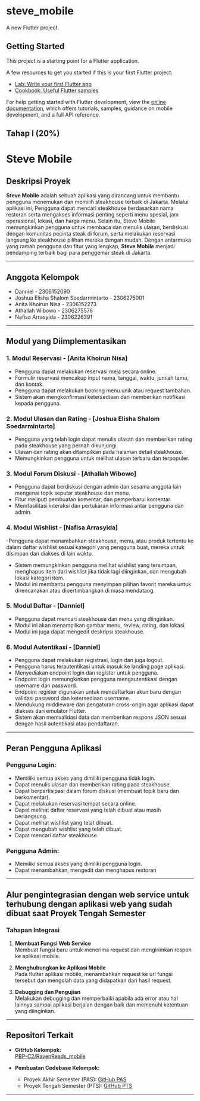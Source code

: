 # steve_mobile

A new Flutter project.

## Getting Started

This project is a starting point for a Flutter application.

A few resources to get you started if this is your first Flutter project:

- [Lab: Write your first Flutter app](https://docs.flutter.dev/get-started/codelab)
- [Cookbook: Useful Flutter samples](https://docs.flutter.dev/cookbook)

For help getting started with Flutter development, view the
[online documentation](https://docs.flutter.dev/), which offers tutorials,
samples, guidance on mobile development, and a full API reference.

## Tahap I (20%)

# Steve Mobile

## **Deskripsi Proyek**

**Steve Mobile** adalah sebuah aplikasi yang dirancang untuk membantu pengguna menemukan dan memilih steakhouse terbaik di Jakarta. Melalui aplikasi ini, Pengguna dapat mencari steakhouse berdasarkan nama restoran serta mengakses informasi penting seperti menu spesial, jam operasional, lokasi, dan harga menu. Selain itu, Steve Mobile memungkinkan pengguna untuk membaca dan menulis ulasan, berdiskusi dengan komunitas pecinta steak di forum, serta melakukan reservasi langsung ke steakhouse pilihan mereka dengan mudah. Dengan antarmuka yang ramah pengguna dan fitur yang lengkap, **Steve Mobile** menjadi pendamping terbaik bagi para penggemar steak di Jakarta.

---

## **Anggota Kelompok**

- Danniel - 2306152090
- Joshua Elisha Shalom Soedarmintarto - 2306275001
- Anita Khoirun Nisa - 2306152273
- Athallah Wibowo - 2306275576
- Nafisa Arrasyida - 2306226391

---

## **Modul yang Diimplementasikan**

### 1. **Modul Reservasi** - **[Anita Khoirun Nisa]**

- Pengguna dapat melakukan reservasi meja secara online.
- Formulir reservasi mencakup input nama, tanggal, waktu, jumlah tamu, dan kontak.
- Pengguna dapat melakukan booking menu unik atau request tambahan.
- Sistem akan mengkonfirmasi ketersediaan dan memberikan notifikasi kepada pengguna.

### 2. **Modul Ulasan dan Rating** - **[Joshua Elisha Shalom Soedarmintarto]**

- Pengguna yang telah login dapat menulis ulasan dan memberikan rating pada steakhouse yang pernah dikunjungi.
- Ulasan dan rating akan ditampilkan pada halaman detail steakhouse.
- Memungkinkan pengguna untuk melihat ulasan terbaru dan terpopuler.

### 3. **Modul Forum Diskusi** - **[Athallah Wibowo]**

- Pengguna dapat berdiskusi dengan admin dan sesama anggota lain mengenai topik seputar steakhouse dan menu.
- Fitur meliputi pembuatan komentar, dan pemperbarui komentar.
- Memfasilitasi interaksi dan pertukaran informasi antar pengguna dan admin.

### 4. **Modul Wishlist** - **[Nafisa Arrasyida]**

-Pengguna dapat menambahkan steakhouse, menu, atau produk tertentu ke dalam daftar wishlist sesuai kategori yang pengguna buat, mereka untuk disimpan dan diakses di lain waktu.

- Sistem memungkinkan pengguna melihat wishlist yang tersimpan, menghapus item dari wishlist jika tidak lagi diinginkan, dan mengubah lokasi kategori item.
- Modul ini membantu pengguna menyimpan pilihan favorit mereka untuk direncanakan atau dipertimbangkan di masa mendatang.

### 5. **Modul Daftar** - **[Danniel]**

- Pengguna dapat mencari steakhouse dan menu yang diinginkan.
- Modul ini akan menampilkan gambar menu, review, rating, dan lokasi.
- Modul ini juga dapat mengedit deskripsi steakhouse.

### 6. **Modul Autentikasi** - **[Danniel]**

- Pengguna dapat melakukan registrasi, login dan juga logout.
- Pengguna harus terautentikasi untuk masuk ke landing page aplikasi.
- Menyediakan endpoint login dan register untuk pengguna.
- Endpoint login memungkinkan pengguna mengautentikasi dengan username dan password.
- Endpoint register digunakan untuk mendaftarkan akun baru dengan validasi password dan ketersediaan username.
- Mendukung middleware dan pengaturan cross-origin agar aplikasi dapat diakses dari emulator Flutter.
- Sistem akan memvalidasi data dan memberikan respons JSON sesuai dengan hasil autentikasi atau pendaftaran.

---

## **Peran Pengguna Aplikasi**

### **Pengguna Login:**

- Memiliki semua akses yang dimiliki pengguna tidak login.
- Dapat menulis ulasan dan memberikan rating pada steakhouse.
- Dapat berpartisipasi dalam forum diskusi (membuat topik baru dan berkomentar).
- Dapat melakukan reservasi tempat secara online.
- Dapat melihat daftar reservasi yang telah dibuat atau masih berlangsung.
- Dapat melihat wishlist yang telat dibuat.
- Dapat mengubah wishlist yang telah dibuat.
- Dapat mencari daftar steakhouse.

### **Pengguna Admin:**

- Memiliki semua akses yang dimiliki pengguna login.
- Dapat menambahkan, mengedit dan menghapus restoran

---

## **Alur pengintegrasian dengan web service untuk terhubung dengan aplikasi web yang sudah dibuat saat Proyek Tengah Semester**

### **Tahapan Integrasi**

1. **Membuat Fungsi Web Service**  
   Membuat fungsi baru untuk menerima request dan mengirimkan respon ke aplikasi mobile.

2. **Menghubungkan ke Aplikasi Mobile**  
   Pada flutter aplikasi mobile, menambahkan request ke url fungsi tersebut dan mengolah data yang didapatkan dari hasil request.

3. **Debugging dan Pengujian**  
   Melakukan debugging dan memperbaiki apabila ada error atau hal lainnya sampai aplikasi berjalan dengan baik dan memenuhi ketentuan yang diinginkan.

---

## **Repositori Terkait**

- **GitHub Kelompok:**  
  [PBP-C2/RavenReads_mobile](https://github.com/PBP-C2/RavenReads_mobile)

- **Pembuatan Codebase Kelompok:**
  - Proyek Akhir Semester (PAS): [GitHub PAS](https://github.com/PBP-E03/TK-PAS-E03)
  - Proyek Tengah Semester (PTS): [GitHub PTS](https://github.com/PBP-E03/TK1-PBP)

---

